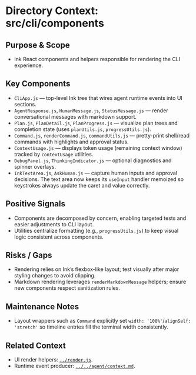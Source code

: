 # Directory Context: src/cli/components

## Purpose & Scope
- Ink React components and helpers responsible for rendering the CLI experience.

## Key Components
- `CliApp.js` — top-level Ink tree that wires agent runtime events into UI sections.
- `AgentResponse.js`, `HumanMessage.js`, `StatusMessage.js` — render conversational messages with markdown support.
- `Plan.js`, `PlanDetail.js`, `PlanProgress.js` — visualize plan trees and completion state (uses `planUtils.js`, `progressUtils.js`).
- `Command.js`, `renderCommand.js`, `commandUtils.js` — pretty-print shell/read commands with highlights and approval status.
- `ContextUsage.js` — displays token usage (remaining context window) tracked by `contextUsage` utilities.
- `DebugPanel.js`, `ThinkingIndicator.js` — optional diagnostics and spinner overlays.
- `InkTextArea.js`, `AskHuman.js` — capture human inputs and approval decisions. The text area now keeps its `useInput`
  handler memoized so keystrokes always update the caret and value correctly.

## Positive Signals
- Components are decomposed by concern, enabling targeted tests and easier adjustments to CLI layout.
- Utilities centralize formatting (e.g., `progressUtils.js`) to keep visual logic consistent across components.

## Risks / Gaps
- Rendering relies on Ink’s flexbox-like layout; test visually after major styling changes to avoid clipping.
- Markdown rendering leverages `renderMarkdownMessage` helpers; ensure new components respect sanitization rules.

## Maintenance Notes
- Layout wrappers such as `Command` explicitly set `width: '100%'`/`alignSelf: 'stretch'` so timeline entries fill the
  terminal width consistently.

## Related Context
- UI render helpers: [`../render.js`](../render.js).
- Runtime event producer: [`../../agent/context.md`](../../agent/context.md).
